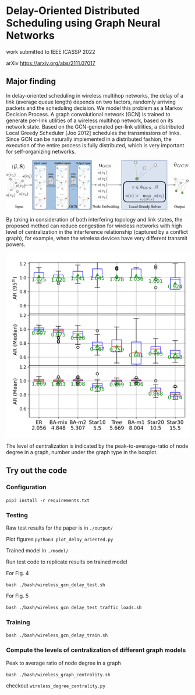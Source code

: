 # Delay-Oriented Distributed Scheduling using Graph Neural Networks

work submitted to IEEE ICASSP 2022

arXiv <https://arxiv.org/abs/2111.07017>


## Major finding

In delay-oriented scheduling in wireless multihop networks, the delay of a link (average queue length) depends on two factors, randomly arriving packets and the scheduling decision. We model this problem as a Markov Decision Process. A graph convolutional network (GCN) is trained to generate per-link utilities of a wireless multihop network, based on its network state. Based on the GCN-generated per-link utilities, a distributed Local Greedy Scheduler [Joo 2012] schedules the transmissions of links.  Since GCN can be naturally implemented in a distributed fashion, the execution of the entire process is fully distributed, which is very important for self-organizing networks. 

![](./doc/architecture.png)

By taking in consideration of both interfering topology and link states, the proposed method can reduce congestion for wireless networks with high level of centralization  in the interference relationship (captured by a conflict graph), for example, when the wireless devices have very different transmit powers.

![](./doc/fig4.png)

The level of centralization is indicated by the peak-to-average-ratio of node degree in a graph, number under the graph type in the boxplot.

## Try out the code
### Configuration
`pip3 install -r requirements.txt`

### Testing

Raw test results for the paper is in `./output/`

Plot figures `python3 plot_delay_oriented.py` 

Trained model in `./model/`

Run test code to replicate results on trained model

For Fig. 4

`bash ./bash/wireless_gcn_delay_test.sh`


For Fig. 5

`bash ./bash/wireless_gcn_delay_test_traffic_loads.sh`

### Training

`bash ./bash/wireless_gcn_delay_train.sh`

### Compute the levels of centralization of different graph models

Peak to average ratio of node degree in a graph

`bash ./bash/wireless_graph_centrality.sh`

checkout `wireless_degree_centrality.py`

